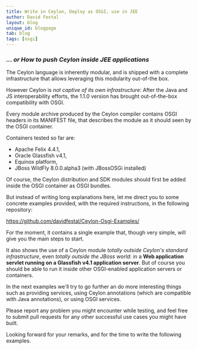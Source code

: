 ```yaml
---
title: Write in Ceylon, Deploy as OSGI, use in JEE
author: David Festal
layout: blog
unique_id: blogpage
tab: blog
tags: [osgi]
---
```


### _... or How to push Ceylon inside JEE applications_


The Ceylon language is inherently modular, and is shipped with a complete infrastructure that allows leveraging this modularity out-of-the box.

However Ceylon is _not captive of its own infrastructure_: After the Java and JS interoperability efforts, the 1.1.0 version has brought out-of-the-box compatibility with OSGI.

Every module archive produced by the Ceylon compiler contains OSGI headers in its MANIFEST file, that describes the module as it should seen by the OSGI container.

Containers tested so far are: 
- Apache Felix 4.4.1, 
- Oracle Glassfish v4.1, 
- Equinox platform, 
- JBoss WildFly 8.0.0.alpha3 (with JBossOSGi installed)

Of course, the Ceylon distribution and SDK modules should first be added inside the OSGI container as OSGI bundles. 

But instead of writing long explanations here, let me direct you to some concrete examples provided, with the required instructions, in the following repository:

https://github.com/davidfestal/Ceylon-Osgi-Examples/

For the moment, it contains a single example that, though very simple, will give you the main steps to start.

It also shows the use of a Ceylon module _totally outside Ceylon's standard infrastructure_, even _totally outside the JBoss world_: in a **Web application servlet running on a Glassfish v4.1 application server**. But of course you should be able to run it inside other OSGI-enabled application servers or containers.

In the next examples we'll try to go further an do more interesting things such as providing services, using Ceylon annotations (which are compatible with Java annotations), or using OSGI services.

Please report any problem you might encounter while testing, and feel free to submit pull requests for any other successful use cases  you might have built.

Looking forward for your remarks, and for the time to write the following examples.
